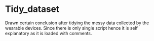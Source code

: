 # Tidy_dataset
Drawn certain conclusion after tidying the messy data collected by the wearable devices.
Since there is only single script hence it is self explanatory as it is loaded with comments.
